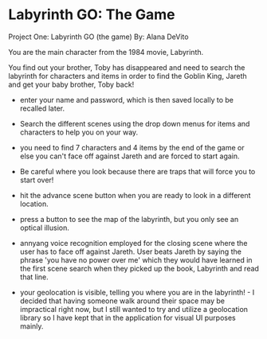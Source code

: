 # Labyrinth GO: The Game

Project One: Labyrinth GO (the game)
By: Alana DeVito

You are the main character from the 1984 movie, Labyrinth.

You find out your brother, Toby has disappeared and need to search the labyrinth for characters and items in order to find the Goblin King, Jareth and get your baby brother, Toby back!

- enter your name and password, which is then saved locally to be recalled later.
- Search the different scenes using the drop down menus for items and characters to help you on your way.
- you need to find 7 characters and 4 items by the end of the game or else you can't face off against Jareth and are forced to start again.

- Be careful where you look because there are traps that will force you to start over!
- hit the advance scene button when you are ready to look in a different location.

- press a button to see the map of the labyrinth, but you only see an optical illusion.

- annyang voice recognition employed for the closing scene where the user has to face off against Jareth. User beats Jareth by saying the phrase 'you have no power over me' which they would have learned in the first scene search when they picked up the book, Labyrinth and read that line.

- your geolocation is visible, telling you where you are in the labyrinth! - I decided that having someone walk around their space may be impractical right now, but I still wanted to try and utilize a geolocation library so I have kept that in the application for visual UI purposes mainly.
